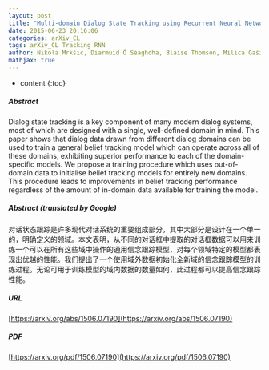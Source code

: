 ```yaml
---
layout: post
title: "Multi-domain Dialog State Tracking using Recurrent Neural Networks"
date: 2015-06-23 20:16:06
categories: arXiv_CL
tags: arXiv_CL Tracking RNN
author: Nikola Mrkšić, Diarmuid Ó Séaghdha, Blaise Thomson, Milica Gašić, Pei-Hao Su, David Vandyke, Tsung-Hsien Wen, Steve Young
mathjax: true
---
```


* content
{:toc}

##### Abstract
Dialog state tracking is a key component of many modern dialog systems, most of which are designed with a single, well-defined domain in mind. This paper shows that dialog data drawn from different dialog domains can be used to train a general belief tracking model which can operate across all of these domains, exhibiting superior performance to each of the domain-specific models. We propose a training procedure which uses out-of-domain data to initialise belief tracking models for entirely new domains. This procedure leads to improvements in belief tracking performance regardless of the amount of in-domain data available for training the model.

##### Abstract (translated by Google)
对话状态跟踪是许多现代对话系统的重要组成部分，其中大部分是设计在一个单一的，明确定义的领域。本文表明，从不同的对话框中提取的对话框数据可以用来训练一个可以在所有这些域中操作的通用信念跟踪模型，对每个领域特定的模型都表现出优越的性能。我们提出了一个使用域外数据初始化全新域的信念跟踪模型的训练过程。无论可用于训练模型的域内数据的数量如何，此过程都可以提高信念跟踪性能。

##### URL
[https://arxiv.org/abs/1506.07190](https://arxiv.org/abs/1506.07190)

##### PDF
[https://arxiv.org/pdf/1506.07190](https://arxiv.org/pdf/1506.07190)


